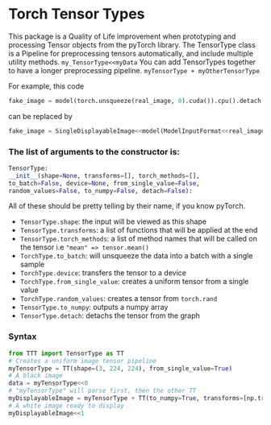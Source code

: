 
# Torch Tensor Types

This package is a Quality of Life improvement when prototyping and processing Tensor objects from the pyTorch library.
The TensorType class is a Pipeline for preprocessing tensors automatically, and include multiple utility methods. `my_TensorType<<myData`
You can add TensorTypes together to have a longer preprocessing pipeline. `myTensorType + myOtherTensorType`

For example, this code 
```py
fake_image = model(torch.unsqueeze(real_image, 0).cuda()).cpu().detach().numpy()[0]
```
can be replaced by
```py
fake_image = SingleDisplayableImage<<model(ModelInputFormat<<real_image)
```

### The list of arguments to the constructor is:
```py
TensorType:
__init__(shape=None, transforms=[], torch_methods=[],
to_batch=False, device=None, from_single_value=False,
random_values=False, to_numpy=False, detach=False):
```
All of these should be pretty telling by their name, if you know pyTorch.
- `TensorType.shape`: the input will be viewed as this shape
- `TensorType.transforms`: a list of functions that will be applied at the end
- `TensorType.torch_methods`: a list of method names that will be called on the tensor i.e `"mean" => tensor.mean()`
- `TorchType.to_batch`: will unsqueeze the data into a batch with a single sample
- `TorchType.device`: transfers the tensor to a device
- `TorchType.from_single_value`: creates a uniform tensor from a single value
- `TorchType.random_values`: creates a tensor from `torch.rand`
- `TensorType.to_numpy`: outputs a numpy array
- `TensorType.detach`: detachs the tensor from the graph

### Syntax
```py
from TTT import TensorType as TT
# Creates a uniform image tensor pipeline
myTensorType = TT(shape=(3, 224, 224), from_single_value=True)
# A black image
data = myTensorType<<0
# "myTensorType" will parse first, then the other TT
myDisplayableImage = myTensorType + TT(to_numpy=True, transforms=[np.transpose])
# A white image ready to display
myDisplayableImage<<1
```